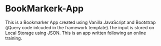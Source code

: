 # BookMarkerk-App
This is a Bookmarker App created using Vanilla JavaScript and Bootstrap (jQuery code inlcuded in the framework template).The input is stored on Local Storage using JSON. 
This is an app written following an online training. 
